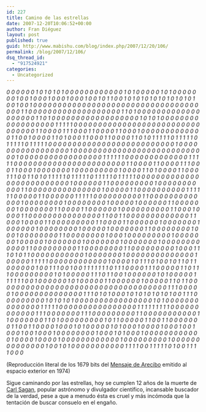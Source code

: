 ```yaml
---
id: 227
title: Camino de las estrellas
date: 2007-12-20T10:06:52+00:00
author: Fran Diéguez
layout: post
published: true
guid: http://www.mabishu.com/blog/index.php/2007/12/20/106/
permalink: /blog/2007/12/106/
dsq_thread_id:
  - "917524921"
categories:
  - Uncategorized
---
```

<cite>0 0 0 0 0 0 1 0 1 0 1 0 1 0 0 0 0 0 0 0 0 0 0 0 0 1 0 1 0 0 0 0 0 1 0 1 0 0 0 0 0 0 0 1 0 0 1 0 0 0 1 0 0 0 1 0 0 0 1 0 0 1 0 1 1 0 0 1 0 1 0 1 0 1 0 1 0 1 0 1 0 1 0 1 0 0 1 0 0 1 0 0 0 0 0 0 0 0 0 0 0 0 0 0 0 0 0 0 0 0 0 0 0 0 0 0 0 0 0 0 0 0 0 0 0 0 0 1 1 0 0 0 0 0 0 0 0 0 0 0 0 0 0 0 0 0 0 0 1 1 0 1 0 0 0 0 0 0 0 0 0 0 0 0 0 0 0 0 0 0 0 1 1 0 1 0 0 0 0 0 0 0 0 0 0 0 0 0 0 0 0 0 0 1 0 1 0 1 0 0 0 0 0 0 0 0 0 0 0 0 0 0 0 0 0 0 1 1 1 1 1 0 0 0 0 0 0 0 0 0 0 0 0 0 0 0 0 0 0 0 0 0 0 0 0 0 0 0 0 0 0 0 0 1 1 0 0 0 0 1 1 1 0 0 0 1 1 0 0 0 0 1 1 0 0 0 1 0 0 0 0 0 0 0 0 0 0 0 0 0 1 1 0 0 1 0 0 0 0 1 1 0 1 0 0 0 1 1 0 0 0 1 1 0 0 0 0 1 1 0 1 0 1 1 1 1 1 0 1 1 1 1 1 0 1 1 1 1 1 0 1 1 1 1 1 0 0 0 0 0 0 0 0 0 0 0 0 0 0 0 0 0 0 0 0 0 0 0 0 0 0 1 0 0 0 0 0 0 0 0 0 0 0 0 0 0 0 0 0 1 0 0 0 0 0 0 0 0 0 0 0 0 0 0 0 0 0 0 0 0 0 0 0 0 0 0 0 0 1 0 0 0 0 0 0 0 0 0 0 0 0 0 0 0 0 0 1 1 1 1 1 1 0 0 0 0 0 0 0 0 0 0 0 0 0 1 1 1 1 1 0 0 0 0 0 0 0 0 0 0 0 0 0 0 0 0 0 0 0 0 0 0 0 1 1 0 0 0 0 1 1 0 0 0 0 1 1 1 0 0 0 1 1 0 0 0 1 0 0 0 0 0 0 0 1 0 0 0 0 0 0 0 0 0 1 0 0 0 0 1 1 0 1 0 0 0 0 1 1 0 0 0 1 1 1 0 0 1 1 0 1 0 1 1 1 1 1 0 1 1 1 1 1 0 1 1 1 1 1 0 1 1 1 1 1 0 0 0 0 0 0 0 0 0 0 0 0 0 0 0 0 0 0 0 0 0 0 0 0 0 0 1 0 0 0 0 0 0 1 1 0 0 0 0 0 0 0 0 0 1 0 0 0 0 0 0 0 0 0 0 0 1 1 0 0 0 0 0 0 0 0 0 0 0 0 0 0 0 1 0 0 0 0 0 1 1 0 0 0 0 0 0 0 0 0 0 1 1 1 1 1 1 0 0 0 0 0 1 1 0 0 0 0 0 0 1 1 1 1 1 0 0 0 0 0 0 0 0 0 0 1 1 0 0 0 0 0 0 0 0 0 0 0 0 0 1 0 0 0 0 0 0 0 0 1 0 0 0 0 0 0 0 0 1 0 0 0 0 0 1 0 0 0 0 0 0 1 1 0 0 0 0 0 0 0 1 0 0 0 0 0 0 0 1 1 0 0 0 0 1 1 0 0 0 0 0 0 1 0 0 0 0 0 0 0 0 0 0 1 1 0 0 0 1 0 0 0 0 1 1 0 0 0 0 0 0 0 0 0 0 0 0 0 0 0 1 1 0 0 1 1 0 0 0 0 0 0 0 0 0 0 0 0 0 1 1 0 0 0 1 0 0 0 0 1 1 0 0 0 0 0 0 0 0 0 1 1 0 0 0 0 1 1 0 0 0 0 0 0 1 0 0 0 0 0 0 0 1 0 0 0 0 0 0 1 0 0 0 0 0 0 0 0 1 0 0 0 0 0 1 0 0 0 0 0 0 0 1 1 0 0 0 0 0 0 0 0 1 0 0 0 1 0 0 0 0 0 0 0 0 1 1 0 0 0 0 0 0 0 0 1 0 0 0 1 0 0 0 0 0 0 0 0 0 1 0 0 0 0 0 0 0 1 0 0 0 0 0 1 0 0 0 0 0 0 0 1 0 0 0 0 0 0 0 1 0 0 0 0 0 0 0 1 0 0 0 0 0 0 0 0 0 0 0 0 1 1 0 0 0 0 0 0 0 0 0 1 1 0 0 0 0 0 0 0 0 1 1 0 0 0 0 0 0 0 0 0 1 0 0 0 1 1 1 0 1 0 1 1 0 0 0 0 0 0 0 0 0 0 0 1 0 0 0 0 0 0 0 1 0 0 0 0 0 0 0 0 0 0 0 0 0 0 1 0 0 0 0 0 1 1 1 1 1 0 0 0 0 0 0 0 0 0 0 0 0 1 0 0 0 0 1 0 1 1 1 0 1 0 0 1 0 1 1 0 1 1 0 0 0 0 0 0 1 0 0 1 1 1 0 0 1 0 0 1 1 1 1 1 1 1 0 1 1 1 0 0 0 0 1 1 1 0 0 0 0 0 1 1 0 1 1 1 0 0 0 0 0 0 0 0 0 1 0 1 0 0 0 0 0 1 1 1 0 1 1 0 0 1 0 0 0 0 0 0 1 0 1 0 0 0 0 0 1 1 1 1 1 1 0 0 1 0 0 0 0 0 0 1 0 1 0 0 0 0 0 1 1 0 0 0 0 0 0 1 0 0 0 0 0 1 1 0 1 1 0 0 0 0 0 0 0 0 0 0 0 0 0 0 0 0 0 0 0 0 0 0 0 0 0 0 0 0 0 0 0 0 0 0 0 1 1 1 0 0 0 0 0 1 0 0 0 0 0 0 0 0 0 0 0 0 0 0 1 1 1 0 1 0 1 0 0 0 1 0 1 0 1 0 1 0 1 0 1 0 0 1 1 1 0 0 0 0 0 0 0 0 0 1 0 1 0 1 0 1 0 0 0 0 0 0 0 0 0 0 0 0 0 0 0 0 1 0 1 0 0 0 0 0 0 0 0 0 0 0 0 0 0 1 1 1 1 1 0 0 0 0 0 0 0 0 0 0 0 0 0 0 0 0 1 1 1 1 1 1 1 1 1 0 0 0 0 0 0 0 0 0 0 0 0 1 1 1 0 0 0 0 0 0 0 1 1 1 0 0 0 0 0 0 0 0 0 1 1 0 0 0 0 0 0 0 0 0 0 0 1 1 0 0 0 0 0 0 0 1 1 0 1 0 0 0 0 0 0 0 0 0 1 0 1 1 0 0 0 0 0 1 1 0 0 1 1 0 0 0 0 0 0 0 1 1 0 0 1 1 0 0 0 0 1 0 0 0 1 0 1 0 0 0 0 0 1 0 1 0 0 0 1 0 0 0 0 1 0 0 0 1 0 0 1 0 0 0 1 0 0 1 0 0 0 1 0 0 0 0 0 0 0 0 1 0 0 0 1 0 1 0 0 0 1 0 0 0 0 0 0 0 0 0 0 0 0 1 0 0 0 0 1 0 0 0 0 1 0 0 0 0 0 0 0 0 0 0 0 0 1 0 0 0 0 0 0 0 0 0 1 0 0 0 0 0 0 0 0 0 0 0 0 0 0 1 0 0 1 0 1 0 0 0 0 0 0 0 0 0 0 0 1 1 1 1 0 0 1 1 1 1 1 0 1 0 0 1 1 1 1 0 0 0</cite>

<acronym>(Reproducción literal de los 1679 bits del <a href="http://es.wikipedia.org/wiki/Mensaje_de_Arecibo" title="Mensaje de Arecibo (Wikipedia)">Mensaje de Arecibo</a> emitido al espacio exterior en 1974)</acronym>

Sigue caminando por las estrellas, hoy se cumplen 12 años de la muerte de <a href="http://es.wikipedia.org/wiki/Carl_Sagan" title="Carl Sagan (Wikipedia)">Carl Sagan</a>, popular astrónomo y divulgador científico, incansable buscador de la verdad, pese a que a menudo ésta es cruel y m&aacute;s incómoda que la tentación de buscar consuelo en el engaño.
